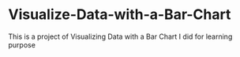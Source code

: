 # Visualize-Data-with-a-Bar-Chart
This is a project of Visualizing Data with a Bar Chart I did for learning purpose
